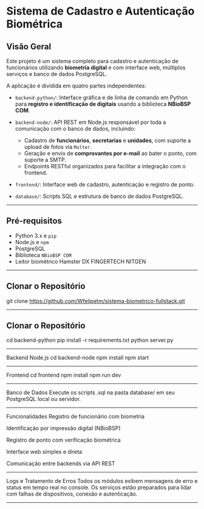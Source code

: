 # Sistema de Cadastro e Autenticação Biométrica

## Visão Geral

Este projeto é um sistema completo para cadastro e autenticação de funcionários utilizando **biometria digital** e com interface web, múltiplos serviços e banco de dados PostgreSQL. 

A aplicação é dividida em quatro partes independentes:



- `backend-python/`: Interface gráfica e de linha de comando em Python para **registro e identificação de digitais** usando a biblioteca **NBioBSP COM**.
  
- `backend-node/`: API REST em Node.js responsável por toda a comunicação com o banco de dados, incluindo:
  
  - Cadastro de **funcionários**, **secretarias** e **unidades**, com suporte a upload de fotos via `Multer`.
  - Geração e envio de **comprovantes por e-mail** ao bater o ponto, com suporte a SMTP.
  - Endpoints RESTful organizados para facilitar a integração com o frontend.


- `frontend/`: Interface web de cadastro, autenticação e registro de ponto.

- `database/`: Scripts SQL e estrutura de banco de dados PostgreSQL.

---

## Pré-requisitos

- Python 3.x e `pip`
- Node.js e `npm`
- PostgreSQL
- Biblioteca `NBioBSP COM` 
- Leitor biométrico Hamster DX FINGERTECH NITGEN

---

## Clonar o Repositório


git clone https://github.com/Wfelipetm/sistema-biometrico-fullstack.git

---

## Clonar o Repositório

cd backend-python
pip install -r requirements.txt
python server.py  



---
Backend Node.js
cd backend-node
npm install
npm start

----

Frontend
cd frontend
npm install
npm run dev

----

Banco de Dados
Execute os scripts .sql na pasta database/ em seu PostgreSQL local ou servidor.

----

Funcionalidades
Registro de funcionário com biometria

Identificação por impressão digital (NBioBSP)

Registro de ponto com verificação biométrica

Interface web simples e direta

Comunicação entre backends via API REST


------



Logs e Tratamento de Erros
Todos os módulos exibem mensagens de erro e status em tempo real no console. Os serviços estão preparados para lidar com falhas de dispositivos, conexão e autenticação.


------




